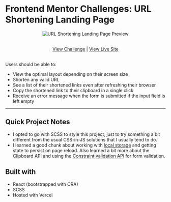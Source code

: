 # Frontend Mentor Challenges: URL Shortening Landing Page

<p align="center">
<img src="https://res.cloudinary.com/dxzcdb0pm/image/upload/v1646206235/fem-compilation/url-shortener_kqz45u.png" alt="URL Shortening Landing Page Preview" />
</p>
<br />
<div style="text-align: center;">
  <div>
  <a href="https://www.frontendmentor.io/challenges/url-shortening-api-landing-page-2ce3ob-G">View Challenge</a> | <a href="https://url-shortener-msunji.vercel.app/">View Live Site</a>
  </div>
</div>

<br >

Users should be able to: 
- View the optimal layout depending on their screen size
- Shorten any valid URL
- See a list of their shortened links even after refreshing their browser
- Copy the shortened link to their clipboard in a single click
- Receive an error message when the form is submitted if the input field is left empty

---

## Quick Project Notes
- I opted to go with SCSS to style this project, just to try something a bit different from the usual CSS-in-JS solutions that I usually tend to do.
- I learned a good chunk about working with [local storage](https://developer.mozilla.org/en-US/docs/Web/API/Window/localStorage) and getting state to persist on page reload. Also learned a bit more about the Clipboard API and using the [Constraint validation API](https://developer.mozilla.org/en-US/docs/Web/API/Constraint_validation) for form validation.

## Built with
- React (bootstrapped with CRA)
- SCSS
- Hosted with Vercel
